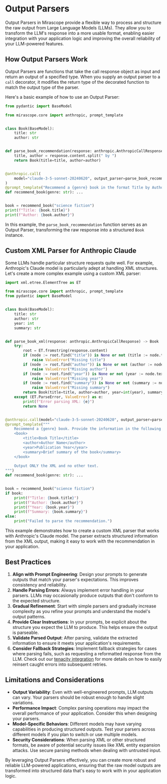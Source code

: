 # Output Parsers

Output Parsers in Mirascope provide a flexible way to process and structure the raw output from Large Language Models (LLMs). They allow you to transform the LLM's response into a more usable format, enabling easier integration with your application logic and improving the overall reliability of your LLM-powered features.

## How Output Parsers Work

Output Parsers are functions that take the call response object as input and return an output of a specified type. When you supply an output parser to a `call` decorator, it modifies the return type of the decorated function to match the output type of the parser.

Here's a basic example of how to use an Output Parser:

```python
from pydantic import BaseModel

from mirascope.core import anthropic, prompt_template


class Book(BaseModel):
    title: str
    author: str


def parse_book_recommendation(response: anthropic.AnthropicCallResponse) -> Book:
    title, author = response.content.split(" by ")
    return Book(title=title, author=author)


@anthropic.call(
    model="claude-3-5-sonnet-20240620", output_parser=parse_book_recommendation
)
@prompt_template("Recommend a {genre} book in the format Title by Author")
def recommend_book(genre: str): ...


book = recommend_book("science fiction")
print(f"Title: {book.title}")
print(f"Author: {book.author}")

```

In this example, the `parse_book_recommendation` function serves as an Output Parser, transforming the raw response into a structured `Book` instance.

## Custom XML Parser for Anthropic Claude

Some LLMs handle particular structure requests quite well. For example, Anthropic's Claude model is particularly adept at handling XML structures. Let's create a more complex example using a custom XML parser:

```python
import xml.etree.ElementTree as ET

from mirascope.core import anthropic, prompt_template
from pydantic import BaseModel


class Book(BaseModel):
    title: str
    author: str
    year: int
    summary: str


def parse_book_xml(response: anthropic.AnthropicCallResponse) -> Book | None:
    try:
        root = ET.fromstring(response.content)
        if (node := root.find("title")) is None or not (title := node.text):
            raise ValueError("Missing title")
        if (node := root.find("author")) is None or not (author := node.text):
            raise ValueError("Missing author")
        if (node := root.find("year")) is None or not (year := node.text):
            raise ValueError("Missing year")
        if (node := root.find("summary")) is None or not (summary := node.text):
            raise ValueError("Missing summary")
        return Book(title=title, author=author, year=int(year), summary=summary)
    except (ET.ParseError, ValueError) as e:
        print(f"Error parsing XML: {e}")
        return None


@anthropic.call(model="claude-3-5-sonnet-20240620", output_parser=parse_book_xml)
@prompt_template("""
    Recommend a {genre} book. Provide the information in the following XML format:
    <book>
        <title>Book Title</title>
        <author>Author Name</author>
        <year>Publication Year</year>
        <summary>Brief summary of the book</summary>
    </book>
                 
    Output ONLY the XML and no other text.
""")
def recommend_book(genre: str): ...


book = recommend_book("science fiction")
if book:
    print(f"Title: {book.title}")
    print(f"Author: {book.author}")
    print(f"Year: {book.year}")
    print(f"Summary: {book.summary}")
else:
    print("Failed to parse the recommendation.")

```

This example demonstrates how to create a custom XML parser that works with Anthropic's Claude model. The parser extracts structured information from the XML output, making it easy to work with the recommendation in your application.

## Best Practices

1. **Align with Prompt Engineering**: Design your prompts to generate outputs that match your parser's expectations. This improves consistency and reliability.
2. **Handle Parsing Errors**: Always implement error handling in your parsers. LLMs may occasionally produce outputs that don't conform to the expected structure.
3. **Gradual Refinement**: Start with simple parsers and gradually increase complexity as you refine your prompts and understand the model's output patterns.
4. **Provide Clear Instructions**: In your prompts, be explicit about the structure you expect the LLM to produce. This helps ensure the output is parseable.
5. **Validate Parsed Output**: After parsing, validate the extracted information to ensure it meets your application's requirements.
6. **Consider Fallback Strategies**: Implement fallback strategies for cases where parsing fails, such as requesting a reformatted response from the LLM. Check out our [tenacity integration](../integrations/tenacity.md) for more details on how to easily reinsert caught errors into subsequent retries.

## Limitations and Considerations

- **Output Variability**: Even with well-engineered prompts, LLM outputs can vary. Your parsers should be robust enough to handle slight variations.
- **Performance Impact**: Complex parsing operations may impact the overall performance of your application. Consider this when designing your parsers.
- **Model-Specific Behaviors**: Different models may have varying capabilities in producing structured outputs. Test your parsers across different models if you plan to switch or use multiple models.
- **Security Considerations**: When parsing XML or other structured formats, be aware of potential security issues like XML entity expansion attacks. Use secure parsing methods when dealing with untrusted input.

By leveraging Output Parsers effectively, you can create more robust and reliable LLM-powered applications, ensuring that the raw model outputs are transformed into structured data that's easy to work with in your application logic.
